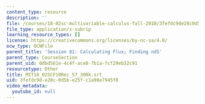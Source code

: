 ```yaml
---
content_type: resource
description: ''
file: /courses/18-02sc-multivariable-calculus-fall-2010/3fefdc9de28c0d5be25fc1a98e7945f8_MIT18_02SCF10Rec_57_300k.srt
file_type: application/x-subrip
learning_resource_types: []
license: https://creativecommons.org/licenses/by-nc-sa/4.0/
ocw_type: OCWFile
parent_title: 'Session 81: Calculating Flux; Finding ndS'
parent_type: CourseSection
parent_uid: 0dbd561e-4c4f-ace8-7b1a-fcf29eb32c91
resourcetype: Other
title: MIT18_02SCF10Rec_57_300k.srt
uid: 3fefdc9d-e28c-0d5b-e25f-c1a98e7945f8
video_metadata:
  youtube_id: null
---
```

